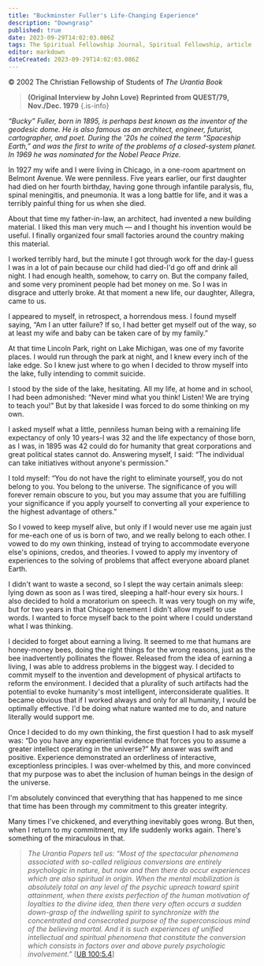 ```yaml
---
title: "Buckminster Fuller's Life-Changing Experience"
description: "Downgrasp"
published: true
date: 2023-09-29T14:02:03.086Z
tags: The Spiritual Fellowship Journal, Spiritual Fellowship, article
editor: markdown
dateCreated: 2023-09-29T14:02:03.086Z
---
```


<p class="v-card v-sheet theme--light gray lighten-3 px-2">© 2002 The Christian Fellowship of Students of <i>The Urantia Book</i></p>

> **(Original Interview by John Love)**
> **Reprinted from QUEST/79, Nov./Dec. 1979**
{.is-info}

_“Bucky” Fuller, born in 1895, is perhaps best known as the inventor of the geodesic dome. He is also famous as an architect, engineer, futurist, cartographer, and poet. During the '20s he coined the term “Spaceship Earth,” and was the first to write of the problems of a closed-system planet. In 1969 he was nominated for the Nobel Peace Prize._

In 1927 my wife and I were living in Chicago, in a one-room apartment on Belmont Avenue. We were penniless. Five years earlier, our first daughter had died on her fourth birthday, having gone through infantile paralysis, flu, spinal meningitis, and pneumonia. It was a long battle for life, and it was a terribly painful thing for us when she died.

About that time my father-in-law, an architect, had invented a new building material. I liked this man very much — and I thought his invention would be useful. I finally organized four small factories around the country making this material.

I worked terribly hard, but the minute I got through work for the day-I guess I was in a lot of pain because our child had died-I'd go off and drink all night. I had enough health, somehow, to carry on. But the company failed, and some very prominent people had bet money on me. So I was in disgrace and utterly broke. At that moment a new life, our daughter, Allegra, came to us.

I appeared to myself, in retrospect, a horrendous mess. I found myself saying, “Am I an utter failure? If so, I had better get myself out of the way, so at least my wife and baby can be taken care of by my family.”

At that time Lincoln Park, right on Lake Michigan, was one of my favorite places. I would run through the park at night, and I knew every inch of the lake edge. So I knew just where to go when I decided to throw myself into the lake, fully intending to commit suicide.

I stood by the side of the lake, hesitating. All my life, at home and in school, I had been admonished: “Never mind what you think! Listen! We are trying to teach you!” But by that lakeside I was forced to do some thinking on my own.

I asked myself what a little, penniless human being with a remaining life expectancy of only 10 years-I was 32 and the life expectancy of those born, as I was, in 1895 was 42 could do for humanity that great corporations and great political states cannot do. Answering myself, I said: “The individual can take initiatives without anyone's permission.”

I told myself: “You do not have the right to eliminate yourself, you do not belong to you. You belong to the universe. The significance of you will forever remain obscure to you, but you may assume that you are fulfilling your significance if you apply yourself to converting all your experience to the highest advantage of others.”

So I vowed to keep myself alive, but only if I would never use me again just for me-each one of us is born of two, and we really belong to each other. I vowed to do my own thinking, instead of trying to accommodate everyone else's opinions, credos, and theories. I vowed to apply my inventory of experiences to the solving of problems that affect everyone aboard planet Earth.

I didn't want to waste a second, so I slept the way certain animals sleep: lying down as soon as I was tired, sleeping a half-hour every six hours. I also decided to hold a moratorium on speech. It was very tough on my wife, but for two years in that Chicago tenement I didn't allow myself to use words. I wanted to force myself back to the point where I could understand what I was thinking.

I decided to forget about earning a living. It seemed to me that humans are honey-money bees, doing the right things for the wrong reasons, just as the bee inadvertently pollinates the flower. Released from the idea of earning a living, I was able to address problems in the biggest way. I decided to commit myself to the invention and development of physical artifacts to reform the environment. I decided that a plurality of such artifacts had the potential to evoke humanity's most intelligent, interconsiderate qualities. It became obvious that if I worked always and only for all humanity, I would be optimally effective. I'd be doing what nature wanted me to do, and nature literally would support me.

Once I decided to do my own thinking, the first question I had to ask myself was: “Do you have any experiential evidence that forces you to assume a greater intellect operating in the universe?” My answer was swift and positive. Experience demonstrated an orderliness of interactive, exceptionless principles. I was over-whelmed by this, and more convinced that my purpose was to abet the inclusion of human beings in the design of the universe.

I'm absolutely convinced that everything that has happened to me since that time has been through my commitment to this greater integrity.

Many times I've chickened, and everything inevitably goes wrong. But then, when I return to my commitment, my life suddenly works again. There's something of the miraculous in that.

> _The Urantia Papers tell us: “Most of the spectacular phenomena associated with so-called religious conversions are entirely psychologic in nature, but now and then there do occur experiences which are also spiritual in origin. When the mental mobilization is absolutely total on any level of the psychic upreach toward spirit attainment, when there exists perfection of the human motivation of loyalties to the divine idea, then there very often occurs a sudden down-grasp of the indwelling spirit to synchronize with the concentrated and consecrated purpose of the superconscious mind of the believing mortal. And it is such experiences of unified intellectual and spiritual phenomena that constitute the conversion which consists in factors over and above purely psychologic involvement.”_ [[UB 100:5.4](/en/The_Urantia_Book/100#p5_4)]